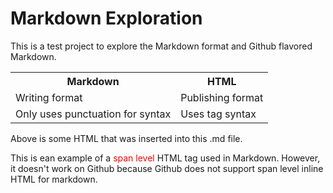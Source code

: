# Markdown Exploration

This is a test project to explore the Markdown format and Github flavored Markdown.

<table>
  <tr>
    <th>Markdown</th>
    <th>HTML</th>
  </tr>
  <tr>
    <td>Writing format</td>
    <td>Publishing format</td>
  </tr>
  <tr>
    <td>Only uses punctuation for syntax</td>
    <td>Uses tag syntax</td>
  </tr>
</table>

Above is some HTML that was inserted into this .md file.

This is ean example of a <font color='red'>span level</font> HTML tag used in Markdown. However, it doesn't work on Github because Github does not support span level inline HTML for markdown.
